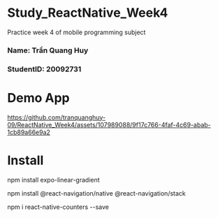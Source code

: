 # Study_ReactNative_Week4
Practice week 4 of mobile programming subject

<h3>Name: Trần Quang Huy</h3>
<h3>StudentID: 20092731</h3>

# Demo App

https://github.com/tranquanghuy-09/ReactNative_Week4/assets/107989088/9f17c766-4faf-4c69-abab-1cb89a66e9a2

# Install

npm install expo-linear-gradient

npm install @react-navigation/native @react-navigation/stack

npm i react-native-counters --save
